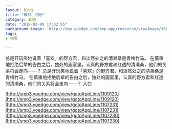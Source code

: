 ```yaml
---
layout: blog
title: "既然、相思"
category: 其他
date: "2018-02-09 17:02:55"
background-image: 'http://smp.yoedge.com/smp-app/resource/viewImage/1002167appline.png'
tags:
- 相思

---
```

总是开玩笑地说着「喜欢」的野方君，和淡然处之的清濑桑是青梅竹马。 在慎重地拒绝后辈的告白之后，独处的画室里，认真的野方君和红透的清濑桑，他们的关系将会走向——？
总是开玩笑地说着「喜欢」的野方君，和淡然处之的清濑桑是青梅竹马。 在慎重地拒绝后辈的告白之后，独处的画室里，认真的野方君和红透的清濑桑，他们的关系将会走向——？
入口

[http://smp3.yoedge.com/view/gotoAppLine/1109120](http://smp3.yoedge.com/view/gotoAppLine/1109120)
[http://smp3.yoedge.com/view/gotoAppLine/1107231](http://smp3.yoedge.com/view/gotoAppLine/1107231)
[http://smp3.yoedge.com/view/gotoAppLine/1107230](http://smp3.yoedge.com/view/gotoAppLine/1107230)

        

